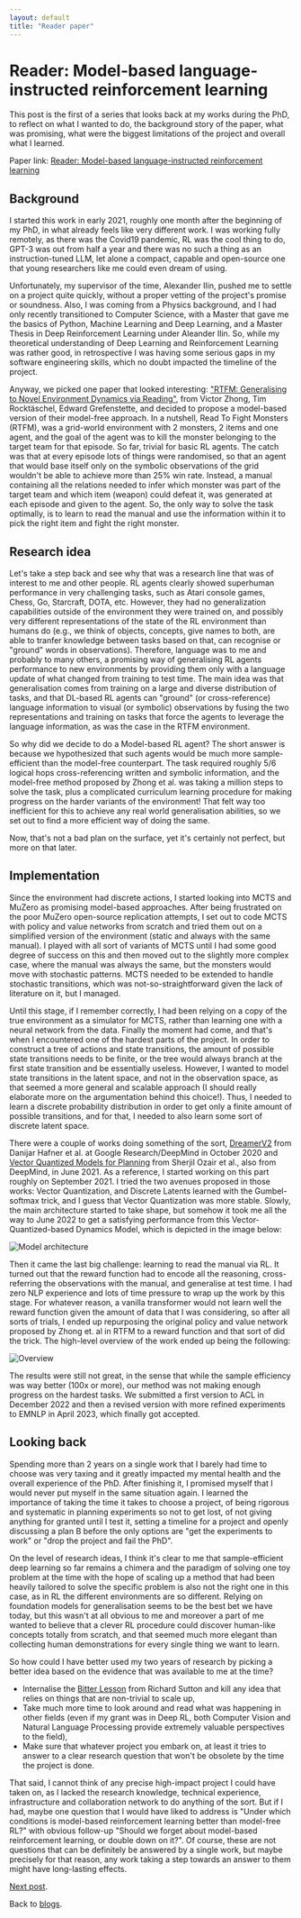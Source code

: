 ```yaml
---
layout: default
title: "Reader paper"
---
```

# Reader: Model-based language-instructed reinforcement learning

This post is the first of a series that looks back at my works during the PhD, to reflect on what I wanted to do, the background story of the paper, what was promising, what were the biggest limitations of the project and overall what I learned.

Paper link: [Reader: Model-based language-instructed reinforcement learning](https://aclanthology.org/2023.emnlp-main.1032/)

## Background 

I started this work in early 2021, roughly one month after the beginning of my PhD, in what already feels like very different work. I was working fully remotely, as there was the Covid19 pandemic, RL was the cool thing to do, GPT-3 was out from half a year and there was no such a thing as an instruction-tuned LLM, let alone a compact, capable and open-source one that young researchers like me could even dream of using. 

Unfortunately, my supervisor of the time, Alexander Ilin, pushed me to settle on a project quite quickly, without a proper vetting of the project's promise or soundness. Also, I was coming from a Physics background, and I had only recently transitioned to Computer Science, with a Master that gave me the basics of Python, Machine Learning and Deep Learning, and a Master Thesis in Deep Reinforcement Learning under Aleander Ilin. So, while my theoretical understanding of Deep Learning and Reinforcement Learning was rather good, in retrospective I was having some serious gaps in my software engineering skills, which no doubt impacted the timeline of the project.

Anyway, we picked one paper that looked interesting: ["RTFM: Generalising to Novel Environment Dynamics via Reading"](https://arxiv.org/abs/1910.08210), from Victor Zhong, Tim Rocktäschel, Edward Grefenstette, and decided to propose a model-based version of their model-free approach. In a nutshell, Read To Fight Monsters (RTFM), was a grid-world environment with 2 monsters, 2 items and one agent, and the goal of the agent was to kill the monster belonging to the target team for that episode. So far, trivial for basic RL agents. The catch was that at every episode lots of things were randomised, so that an agent that would base itself only on the symbolic observations of the grid wouldn't be able to achieve more than 25% win rate. Instead, a manual containing all the relations needed to infer which monster was part of the target team and which item (weapon) could defeat it, was generated at each episode and given to the agent. So, the only way to solve the task optimally, is to learn to read the manual and use the information within it to pick the right item and fight the right monster.

## Research idea

Let's take a step back and see why that was a research line that was of interest to me and other people. RL agents clearly showed superhuman performance in very challenging tasks, such as Atari console games, Chess, Go, Starcraft, DOTA, etc. However, they had no generalization capabilities outside of the environment they were trained on, and possibly very different representations of the state of the RL environment than humans do (e.g., we think of objects, concepts, give names to both, are able to tranfer knowledge between tasks based on that, can recognise or "ground" words in observations). Therefore, language was to me and probably to many others, a promising way of generalising RL agents performance to new environments by providing them only with a language update of what changed from training to test time. 
The main idea was that generalisation comes from training on a large and diverse distribution of tasks, and that DL-based RL agents can "ground" (or cross-reference) language information to visual (or symbolic) observations by fusing the two representations and training on tasks that force the agents to leverage the language information, as was the case in the RTFM environment.

So why did we decide to do a Model-based RL agent? The short answer is because we hypothesized that such agents would be much more sample-efficient than the model-free counterpart. The task required roughly 5/6 logical hops cross-referencing written and symbolic information, and the model-free method proposed by Zhong et al. was taking a million steps to solve the task, plus a complicated curriculum learning procedure for making progress on the harder variants of the environment! That felt way too inefficient for this to achieve any real world generalisation abilities, so we set out to find a more efficient way of doing the same.

Now, that's not a bad plan on the surface, yet it's certainly not perfect, but more on that later.

## Implementation

Since the environment had discrete actions, I started looking into MCTS and MuZero as promising model-based approaches. After being frustrated on the poor MuZero open-source replication attempts, I set out to code MCTS with policy and value networks from scratch and tried them out on a simplified version of the environment (static and always with the same manual). I played with all sort of variants of MCTS until I had some good degree of success on this and then moved out to the slightly more complex case, where the manual was always the same, but the monsters would move with stochastic patterns. MCTS needed to be extended to handle stochastic transitions, which was not-so-straightforward given the lack of literature on it, but I managed. 

Until this stage, if I remember correctly, I had been relying on a copy of the true environment as a simulator for MCTS, rather than learning one with a neural network from the data. Finally the moment had come, and that's when I encountered one of the hardest parts of the project. In order to construct a tree of actions and state transitions, the amount of possible state transitions needs to be finite, or the tree would always branch at the first state transition and be essentially useless. However, I wanted to model state transitions in the latent space, and not in the observation space, as that seemed a more general and scalable approach (I should really elaborate more on the argumentation behind this choice!). Thus, I needed to learn a discrete probability distribution in order to get only a finite amount of possible transitions, and for that, I needed to also learn some sort of discrete latent space. 

There were a couple of works doing something of the sort, [DreamerV2](https://arxiv.org/abs/2010.02193) from Danijar Hafner et al. at Google Research/DeepMind in October 2020 and [Vector Quantized Models for Planning](https://arxiv.org/abs/2106.04615) from Sherjil Ozair et al., also from DeepMind, in June 2021. As a reference, I started working on this part roughly on September 2021. I tried the two avenues proposed in those works: Vector Quantization, and Discrete Latents learned with the Gumbel-softmax trick, and I guess that Vector Quantization was more stable. Slowly, the main architecture started to take shape, but somehow it took me all the way to June 2022 to get a satisfying performance from this Vector-Quantized-based Dynamics Model, which is depicted in the image below:

![Model architecture](/assets/img/reader/Architecture.png)

Then it came the last big challenge: learning to read the manual via RL. It turned out that the reward function had to encode all the reasoning, cross-referring the observations with the manual, and generalise at test time. I had zero NLP experience and lots of time pressure to wrap up the work by this stage. For whatever reason, a vanilla transformer would not learn well the reward function given the amount of data that I was considering, so after all sorts of trials, I ended up repurposing the original policy and value network proposed by Zhong et. al in RTFM to a reward function and that sort of did the trick. The high-level overview of the work ended up being the following:

![Overview](/assets/img/reader/Overview.png)

The results were still not great, in the sense that while the sample efficiency was way better (100x or more), our method was not making enough progress on the hardest tasks. We submitted a first version to ACL in December 2022 and then a revised version with more refined experiments to EMNLP in April 2023, which finally got accepted.

## Looking back

Spending more than 2 years on a single work that I barely had time to choose was very taxing and it greatly impacted my mental health and the overall experience of the PhD. After finishing it, I promised myself that I would never put myself in the same situation again. I learned the importance of taking the time it takes to choose a project, of being rigorous and systematic in planning experiments so not to get lost, of not giving anything for granted until I test it, setting a timeline for a project and openly discussing a plan B before the only options are "get the experiments to work" or "drop the project and fail the PhD". 

On the level of research ideas, I think it's clear to me that sample-efficient deep learning so far remains a chimera and the paradigm of solving one toy problem at the time with the hope of scaling up a method that had been heavily tailored to solve the specific problem is also not the right one in this case, as in RL the different environments are so different. Relying on foundation models for generalisation seems to be the best bet we have today, but this wasn't at all obvious to me and moreover a part of me wanted to believe that a clever RL procedure could discover human-like concepts totally from scratch, and that seemed much more elegant than collecting human demonstrations for every single thing we want to learn. 

So how could I have better used my two years of research by picking a better idea based on the evidence that was available to me at the time?
- Internalise the [Bitter Lesson](http://www.incompleteideas.net/IncIdeas/BitterLesson.html) from Richard Sutton and kill any idea that relies on things that are non-trivial to scale up,
- Take much more time to look around and read what was happening in other fields (even if my grant was in Deep RL, both Computer Vision and Natural Language Processing provide extremely valuable perspectives to the field),
- Make sure that whatever project you embark on, at least it tries to answer to a clear research question that won't be obsolete by the time the project is done.

That said, I cannot think of any precise high-impact project I could have taken on, as I lacked the research knowledge, technical experience, infrastructure and collaboration network to do anything of the sort. But if I had, maybe one question that I would have liked to address is "Under which conditions is model-based reinforcement learning better than model-free RL?" with obvious follow-up "Should we forget about model-based reinforcement learning, or double down on it?". Of course, these are not questions that can be definitely be answered by a single work, but maybe precisely for that reason, any work taking a step towards an answer to them might have long-lasting effects.

[Next post](docstring.md). 

Back to [blogs](../blog.md).


